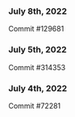### July 8th, 2022

Commit #129681

### July 5th, 2022

Commit #314353


### July 4th, 2022

Commit #72281
